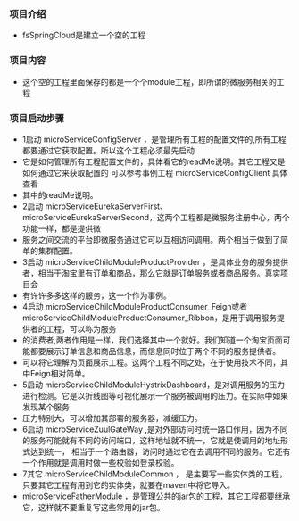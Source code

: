 ### 项目介绍
- fsSpringCloud是建立一个空的工程
### 项目内容
- 这个空的工程里面保存的都是一个个module工程，即所谓的微服务相关的工程
### 项目启动步骤
- 1启动 microServiceConfigServer ，是管理所有工程的配置文件的,所有工程都要通过它获取配置。所以这个工程必须最先启动
- 它是如何管理所有工程配置文件的，具体看它的readMe说明。其它工程又是如何通过它来获取配置的 可以参考事例工程 microServiceConfigClient 具体查看
- 其中的readMe说明。
- 2启动 microServiceEurekaServerFirst、microServiceEurekaServerSecond，这两个工程都是微服务注册中心，两个功能一样，都是提供微
- 服务之间交流的平台即微服务通过它可以互相访问调用。两个相当于做到了简单的集群配置。
- 3启动 microServiceChildModuleProductProvider ，是具体业务的服务提供者，相当于淘宝里有订单和商品，那么它就是订单服务或者商品服务。真实项目会
- 有许许多多这样的服务，这一个作为事例。
- 4启动 microServiceChildModuleProductConsumer_Feign或者microServiceChildModuleProductConsumer_Ribbon，是用于调用服务提供者的工程，可以称为服务
- 的消费者,两者作用是一样，我们选择其中一个就好。我们知道一个淘宝页面可能都要展示订单信息和商品信息，而信息同时位于两个不同的服务提供者。
- 可以将它理解为页面展示工程。这两个工程不同之处，在于使用技术不同，其中Feign相对简单。
- 5启动 microServiceChildModuleHystrixDashboard，是对调用服务的压力进行检测。它是以折线图等可视化展示一个服务被调用的压力。在实际中如果发现某个服务
- 压力特别大，可以增加其部署的服务器，减缓压力。
- 6启动 microServiceZuulGateWay ,是对外部访问时统一路口作用，因为不同的服务可能就有不同的访问端口，这样地址就不统一，它就是使调用的地址形式达到统一，
相当于一个路由器，访问时通过它在去调用不同的服务。它还有一个作用就是调用时做一些校验如登录校验。
- 7其它 microServiceChildModuleCommon ， 是主要写一些实体类的工程，只要其它工程有用到它的实体类，就要在maven中将它导入。
- microServiceFatherModule ，是管理公共的jar包的工程，其它工程都要继承它，这样就不要重复写这些常用的jar包。